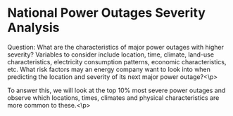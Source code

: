 <h1>National Power Outages Severity Analysis</h1>

<p>Question: What are the characteristics of major power outages with higher severity? Variables to consider include location, time, climate, land-use characteristics, electricity consumption patterns, economic characteristics, etc. What risk factors may an energy company want to look into when predicting the location and severity of its next major power outage?<\p>
<p>To answer this, we will look at the top 10% most severe power outages and observe which locations, times, climates and physical characteristics are more common to these.<\p>
